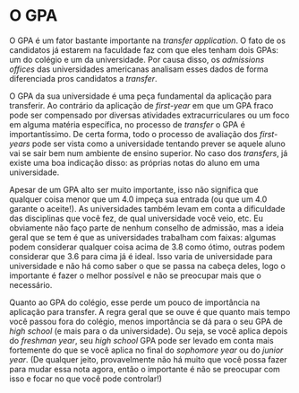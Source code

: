 # O GPA

O GPA é um fator bastante importante na *transfer application*. O fato de os candidatos já estarem na faculdade faz com que eles tenham dois GPAs: um do colégio e um da universidade. Por causa disso, os *admissions offices* das universidades americanas analisam esses dados de forma diferenciada pros candidatos a *transfer*.

O GPA da sua universidade é uma peça fundamental da aplicação para transferir. Ao contrário da aplicação de *first-year* em que um GPA fraco pode ser compensado por diversas atividades extracurriculares ou um foco em alguma matéria específica, no processo de *transfer* o GPA é importantíssimo. De certa forma, todo o processo de avaliação dos *first-years* pode ser vista como a universidade tentando prever se aquele aluno vai se sair bem num ambiente de ensino superior. No caso dos *transfers*, já existe uma boa indicação disso: as próprias notas do aluno em uma universidade.

Apesar de um GPA alto ser muito importante, isso não significa que qualquer coisa menor que um 4.0 impeça sua entrada (ou que um 4.0 garante o aceite!). As universidades também levam em conta a dificuldade das disciplinas que você fez, de qual universidade você veio, etc. Eu obviamente não faço parte de nenhum conselho de admissão, mas a ideia geral que se tem é que as universidades trabalham com faixas: algumas podem considerar qualquer coisa acima de 3.8 como ótimo, outras podem considerar que 3.6 para cima já é ideal. Isso varia de universidade para universidade e não há como saber o que se passa na cabeça deles, logo o importante é fazer o melhor possível e não se preocupar mais que o necessário.

Quanto ao GPA do colégio, esse perde um pouco de importância na aplicação para transfer. A regra geral que se ouve é que quanto mais tempo você passou fora do colégio, menos importância se dá para o seu GPA de *high school* (e mais para o da universidade). Ou seja, se você aplica depois do *freshman year*, seu *high school* GPA pode ser levado em conta mais fortemente do que se você aplica no final do *sophomore year* ou do *junior year*. (De qualquer jeito, provavelmente não há muito que você possa fazer para mudar essa nota agora, então o importante é não se preocupar com isso e focar no que você pode controlar!)
